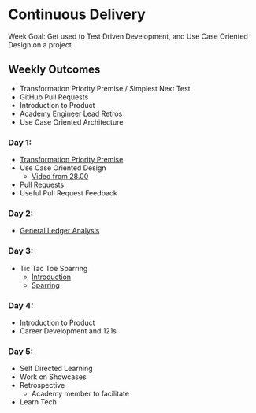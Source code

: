 # Continuous Delivery

Week Goal: Get used to Test Driven Development, and Use Case Oriented Design on a project

## Weekly Outcomes
- Transformation Priority Premise / Simplest Next Test
- GitHub Pull Requests
- Introduction to Product
- Academy Engineer Lead Retros
- Use Case Oriented Architecture

### Day 1:
* [Transformation Priority Premise](https://learn.madetech.com/guides/07-Simplest-Next-Test/)
* Use Case Oriented Design
    * [Video from 28.00](https://www.youtube.com/watch?v=SxJPQ5qXisw)
* [Pull Requests](https://learn.madetech.com/guides/12-Pull-Requests/)
* Useful Pull Request Feedback

### Day 2:
* [General Ledger Analysis](https://docs.google.com/presentation/d/1218d2kOgJLdbikAzhYqz799nK0r1Nxi9ML3XEBO9Mvs/edit)

### Day 3:
* Tic Tac Toe Sparring
    * [Introduction](https://docs.google.com/presentation/d/197WBczhHpnisaF6cr-XHEI5KDngCKzhZNaxw5OHtw1Q/edit)
    * [Sparring](https://learn.madetech.com/sparring/tic-tac-toe/)
    
### Day 4:
* Introduction to Product
* Career Development and 121s

### Day 5:
* Self Directed Learning
* Work on Showcases
* Retrospective
  * Academy member to facilitate
* Learn Tech